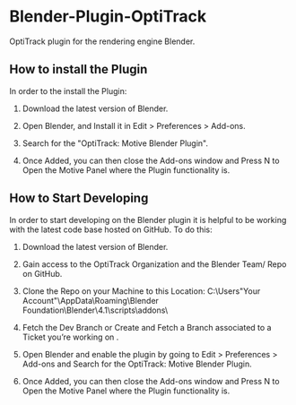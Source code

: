# Blender-Plugin-OptiTrack
OptiTrack plugin for the rendering engine Blender.


## How to install the Plugin 
In order to the install the Plugin:

1. Download the latest version of Blender.

2. Open Blender, and Install it in Edit > Preferences > Add-ons.

3. Search for the "OptiTrack: Motive Blender Plugin".

4. Once Added, you can then close the Add-ons window and Press N to Open the Motive Panel where the Plugin functionality is.


## How to Start Developing
In order to start developing on the Blender plugin it is helpful to be working with the latest code base hosted on GitHub. To do this:

1. Download the latest version of Blender.

2. Gain access to the OptiTrack Organization and the Blender Team/ Repo on GitHub.

3. Clone the Repo on your Machine to this Location: C:\Users\"Your Account"\AppData\Roaming\Blender Foundation\Blender\4.1\scripts\addons\

4. Fetch the Dev Branch or Create and Fetch a Branch associated to a Ticket you’re working on .

5. Open Blender and enable the plugin by going to Edit > Preferences > Add-ons and Search for the OptiTrack: Motive Blender Plugin.

6. Once Added, you can then close the Add-ons window and Press N to Open the Motive Panel where the Plugin functionality is.